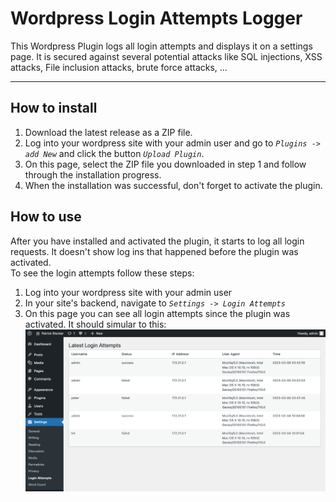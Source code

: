 # Wordpress Login Attempts Logger
This Wordpress Plugin logs all login attempts and displays it on a settings page. It is secured against several potential attacks like SQL injections, XSS attacks, File inclusion attacks, brute force attacks, ...  

---
## How to install
1. Download the latest release as a ZIP file.
2. Log into your wordpress site with your admin user and go to *`Plugins -> add New`* and click the button *`Upload Plugin`*.
3. On this page, select the ZIP file you downloaded in step 1 and follow through the installation progress.
4. When the installation was successful, don't forget to activate the plugin.  

## How to use
After you have installed and activated the plugin, it starts to log all login requests. It doesn't show log ins that happened before the plugin was activated.  
To see the login attempts follow these steps:  
1. Log into your wordpress site with your admin user
2. In your site's backend, navigate to *`Settings -> Login Attempts`*
3. On this page you can see all login attempts since the plugin was activated. It should simular to this:  
![login attempts sample page](screenshot.png)
